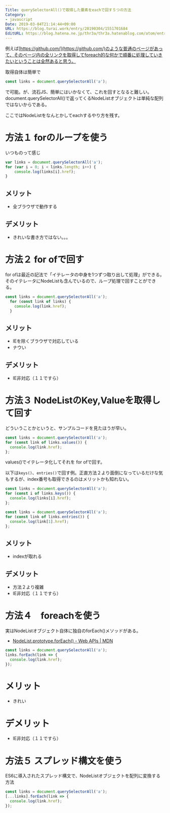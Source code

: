```yaml
---
Title: querySelectorAll()で取得した要素をeachで回す５つの方法
Category:
- javascript
Date: 2019-03-04T21:14:44+09:00
URL: https://blog.turai.work/entry/20190304/1551701684
EditURL: https://blog.hatena.ne.jp/thr3a/thr3a.hatenablog.com/atom/entry/17680117126987805187
---
```


例えば[https://github.com/](https://github.com/)のような普通のページがあって、そのページ内の全リンクを取得してforeach的な何かで順番に処理していきたいということは全然あると思う。

取得自体は簡単で

```javascript
const links = document.querySelectorAll('a');
```

で可能。が、流石JS、簡単にはいかなくて、これを回すとなると難しい。document.querySelectorAll()で返ってくるNodeListオブジェクトは単純な配列ではないからである。

ここではNodeListをなんとかしてeachするやり方を残す。

# 方法１ forのループを使う

いつものって感じ

```javascript
var links = document.querySelectorAll('a');
for (var i = 0; i < links.length; i++) {
	console.log(links[i].href);
}
```

## メリット

- 全ブラウザで動作する

## デメリット

- きれいな書き方ではない。。。

# 方法２ for ofで回す

for ofは最近の記法で「イテレータの中身を1つずつ取り出して処理」ができる。そのイテレータにNodeListも含んでいるので、ループ処理で回すことができる。

```javascript
const links = document.querySelectorAll('a');
  for (const link of links) {
    console.log(link.href);
  }
```

## メリット

- IEを除くブラウザで対応している
- ナウい

## デメリット

- IE非対応（１１ですら）

# 方法３ NodeListのKey,Valueを取得して回す

どういうことかというと、サンプルコードを見たほうが早い。

```javascript
const links = document.querySelectorAll('a');
for (const link of links.values()) {
  console.log(link.href);
};
```

values()でイテレータ化してそれを for ofで回す。

以下は`keys()`、`entries()`で回す例。正直方法２より面倒になっているだけな気もするが、index番号も取得できるのはメリットかも知れない。

```javascript
const links = document.querySelectorAll('a');
for (const i of links.keys()) {
  console.log(links[i].href);
};

const links = document.querySelectorAll('a');
for (const link of links.entries()) {
  console.log(link[1].href);
};
```

## メリット

- indexが取れる

## デメリット

- 方法２より複雑
- IE非対応（１１ですら）


# 方法４　foreachを使う

実はNodeListオブジェクト自体に独自のforEach()メソッドがある。

- [NodeList.prototype.forEach() - Web APIs | MDN](https://developer.mozilla.org/en-US/docs/Web/API/NodeList/forEach)

```javascript
const links = document.querySelectorAll('a');
links.forEach(link => {
  console.log(link.href);
});
```

# メリット

- きれい

# デメリット

- IE非対応（１１ですら）

# 方法５ スプレッド構文を使う

ES6に導入されたスプレッド構文で、NodeListオブジェクトを配列に変換する方法

```javascript
const links = document.querySelectorAll('a');
[...links].forEach(link => {
  console.log(link.href);
});
```
